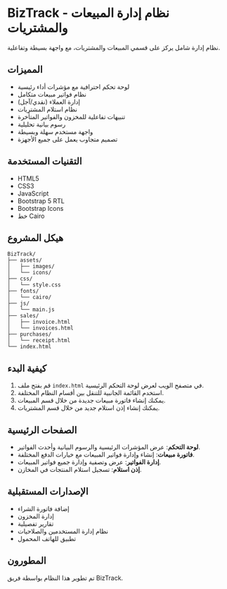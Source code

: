 # BizTrack - نظام إدارة المبيعات والمشتريات

نظام إدارة شامل يركز على قسمي المبيعات والمشتريات، مع واجهة بسيطة وتفاعلية.

## المميزات

- لوحة تحكم احترافية مع مؤشرات أداء رئيسية
- نظام فواتير مبيعات متكامل
- إدارة العملاء (نقدي/آجل)
- نظام استلام المشتريات
- تنبيهات تفاعلية للمخزون والفواتير المتأخرة
- رسوم بيانية تحليلية
- واجهة مستخدم سهلة وبسيطة
- تصميم متجاوب يعمل على جميع الأجهزة

## التقنيات المستخدمة

- HTML5
- CSS3
- JavaScript
- Bootstrap 5 RTL
- Bootstrap Icons
- خط Cairo

## هيكل المشروع

```
BizTrack/
├── assets/
│   ├── images/
│   └── icons/
├── css/
│   └── style.css
├── fonts/
│   └── cairo/
├── js/
│   └── main.js
├── sales/
│   ├── invoice.html
│   └── invoices.html
├── purchases/
│   └── receipt.html
└── index.html
```

## كيفية البدء

1. قم بفتح ملف `index.html` في متصفح الويب لعرض لوحة التحكم الرئيسية.
2. استخدم القائمة الجانبية للتنقل بين أقسام النظام المختلفة.
3. يمكنك إنشاء فاتورة مبيعات جديدة من خلال قسم المبيعات.
4. يمكنك إنشاء إذن استلام جديد من خلال قسم المشتريات.

## الصفحات الرئيسية

- **لوحة التحكم**: عرض المؤشرات الرئيسية والرسوم البيانية وأحدث الفواتير.
- **فاتورة مبيعات**: إنشاء وإدارة فواتير المبيعات مع خيارات الدفع المختلفة.
- **إدارة الفواتير**: عرض وتصفية وإدارة جميع فواتير المبيعات.
- **إذن استلام**: تسجيل استلام المنتجات في المخازن.

## الإصدارات المستقبلية

- إضافة فاتورة الشراء
- إدارة المخزون
- تقارير تفصيلية
- نظام إدارة المستخدمين والصلاحيات
- تطبيق للهاتف المحمول

## المطورون

تم تطوير هذا النظام بواسطة فريق BizTrack.
